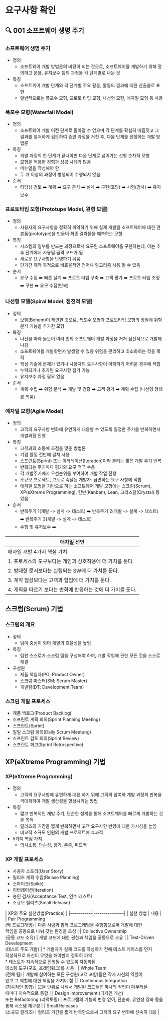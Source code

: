 # 요구사항 확인
## :mag: 001 소프트웨어 생명 주기
### 소프트웨어 생명 주기
- 정의
    - 소프트웨어 개발 방법론의 바탕이 되는 것으로, 소프트웨어를 개발하기 위해 정의하고 운용, 유지보수 등의 과정을 각 단계별로 나눈 것
- 특징
    - 소프트위어 개발 단계와 각 단계별 주요 활동, 활동의 결과에 대한 산출물로 표현
    - 일반적으로는 폭포수 모형, 프로토 타입 모형, 나선형 모현, 애자일 모형 등 사용



### 폭포수 모형(Waterfall Model)
- 정의
    - 소프트웨어 개발 이전 단계로 돌아갈 수 없으며 각 단계를 확실히 매듭짓고 그 결과를 철저하게 검토하여 승인 과정을 거친 후, 다음 단계를 진행하는 개발 방법론
- 특징
    - 개발 과정의 한 단계가 끝나야만 다음 단계로 넘어가는 선형 순차적 모형
    - 모형을 적용한 경험과 성공 사례가 많음
    - 메뉴얼을 작성해야 함
    - 두 개 이상의 과정이 병행되어 수행되지 않음
- 순서
    - 타당성 검토 :arrow_right: 계획 :arrow_right: 요구 분석 :arrow_right: 설계 :arrow_right: 구현(코딩) :arrow_right: 시험(검사) :arrow_right: 유지보수



### 프로토타입 모형(Prototupe Model, 원형 모델)
- 정의
    - 사용자의 요구사항을 정확히 파악하기 위해 실제 개발될 소프트웨어에 대한 견본품(prototype)을 만들어 최종 결과물을 예측하는 모형
- 특징
    - 시스템의 일부를 만드는 과정으로서 요구된 소프트웨어를 구현하는데, 이는 추후 단계에서 사용될 골격 코드가 됨
    - 새로운 요구사항을 반영하기 쉬움
    - 단기간 제작 목적으로 비효율적인 언어나 알고리즘 사용 될 수 있음
- 순서
    - 요구 수집 :arrow_right: 빠른 설계 :arrow_right: 프로토 타입 구축 :arrow_right: 고객 평가 :arrow_right: 프로토 타입 조정 :arrow_right: 구현 :arrow_right: 요구 수집(반복)



### 나선형 모델(Spiral Model, 점진적 모델)
- 정의
    - 보헴(Bohem)이 제안한 것으로, 폭포수 모형과 프로토타입 모형의 장점에 위험 분석 기능을 추가한 모형
- 특징
    - 나선을 따라 돌듯이 여러 번의 소프트웨어 개발 과정을 거쳐 점진적으로 개발해 나감
    - 소프트웨어를 개발핫면서 발생할 수 있응 위험을 관리하고 최소화하는 것을 목적
    - 핵심 기술에 문제가 있거나 사용자의 요구사항이 이해하기 어려운 경우에 적합
    - 누락되거나 추가된 요구사항 첨가 가능
    - 유지보수 과정 필요 없음
- 순서
    - 계획 수립 :arrow_right: 위험 분석 :arrow_right: 개발 및 검증 :arrow_right: 고객 평가 :arrow_right: 계획 수립 (나선형 형태를 띄움)



### 애자일 모형(Agile Model)
- 정의
    - 고객의 요구사항 변화에 유연하게 대응할 수 있도록 일정한 주기를 반복하면서 개발과정 진행
- 특징
    - 고객과의 소통에 초점을 맞춘 방법론
    - 기럽 활동 전반에 걸쳐 사용
    - 스프린트(Sprint) 또는 이터레이션(Iteration)이라 불리는 짧은 개발 주기 반복
    - 반복되는 주기마다 평가와 요구 적극 수용
    - 각 개발주기에서 우선순위를 부여하여 개발 작업 진행
    - 소규모 프로젝트, 고도로 숙달된 개발자. 급변하는 요구 사항에 적합
    - 애자일 모형을 기반으로 하는 소프트웨어 개발 모형에는 스크럼(Scrum), XP(eXtreme Programming), 칸반(Kanban), Lean, 크리스탈(Crystal) 등 있음
- 순서
    - 반복주기 1(개발 -> 설계 -> 테스트) :arrow_right: 반복주기 2(개발 -> 설계 -> 테스트) :arrow_right: 반복주기 3(개발 -> 설계 -> 테스트)
    - 수행 및 유지보수 :arrow_right:
  
| 애자일 선언 |
|-----------|
| 애자일 개발 4가지 핵심 가치 |
| 1. 프로세스와 도구보다는 개인과 상호작용에 더 가치를 둔다. |
| 2. 방대한 문서보다는 실행되는 SW에 더 가치를 둔다. |
| 3. 계약 협상보다는 고객과 협업에 더 가치를 둔다. |
| 4. 계획을 따르기 보다는 변화에 반응하는 것에 더 가치를 둔다. |







## 스크럼(Scrum) 기법
### 스크럼의 개요
- 정의
    - 팀이 중심이 되어 개발의 효율성을 높임
- 특징
    - 팀원 스스로가 스크럼 팀을 구성해야 하며, 개발 작업에 관한 모든 것을 스스로 해결
- 구성원
    - 제품 책임자(PO; Product Owner)
    - 스크럼 마스터(SM; Scrum Master)
    - 개발팀(DT; Development Team)



### 스크럼 개발 프로세스
- 제품 백로그(Product Backlog)
- 스프린트 계획 회의(Sprint Planning Meeting)
- 스프린트(Sprint)
- 일일 스크럼 회의(Daily Scrum Meetung)
- 스프린트 검토 회의(Sprint Review)
- 스프린트 회고(Sprint Retrospective)







## XP(eXtreme Programming) 기법
### XP(eXtreme Programming)
- 정의
    - 고객의 요구사항에 유연하게 대응 하기 위해 고객의 참여와 개발 과정의 반복을 극대화하여 개발 생산성을 향상시키는 방법
- 특징
    - 짧고 반복적인 개발 주기, 단순한 설계를 통해 소프트웨어를 빠르게 개발하는 것을 목적
    - 릴리즈의 기간을 짧게 반복하면서 고객 요구사항 반영에 대한 가시성을 높임
    - 비교적 소규모 인원의 개발 프로젝트에 효과적
- 5가지 핵심 가치
    - 의사소통, 단순성, 용기, 존중, 피드백



### XP 개발 프로세스 
- 사용자 스토리(User Story)
- 릴리즈 계획 수립(Relase Planning)
- 스파이크(Spike)
- 이터레이션(Iteration)
- 승인 검사(Acceptance Test, 인수 테스트)
- 소규모 릴리즈(Small Release)

| XP의 주요 실천방법(Practice) |
|-----------|---------------|
| 실천 방법 | 내용 |
| Pair Programming <br> (짝 프로그래밍) | 다른 사람과 함께 프로그래밍을 수행함으로써 개발에 대한 <br> 책임을 공동으로 나눠 갖는 환경을 조성 |
| Collective Ownership <br> (공동 코드 소유) | 개발 코드에 대한 권한과 책임을 공동으로 소유 |
| Test-Driven Development <br> (테스트 주도 개발) | * 개발자가 실제 코드를 작성하기 전에 테스트 케이스를 먼저 <br> 작성하므로 자신이 무엇을 해야할지 정확히 파악 <br> * 테스트가 지속적으로 진행될 수 있도록 자동화된 <br> 테스팅 도구(구조, 프레임워크)를 사용 |
| Whole Team <br> (전체 팀) | 개발에 참여하는 모든 구성원(고객 포함)들은 각자 자신의 역할이 <br> 있고 그 역할에 대한 책임을 가져야 함 |
| Continuous Integration <br> (지속적인 통합) | 모듈 단위로 나눠서 개발된 코드들은 하나의 작업이 마무리될 <br> 때마다 지속적으로 통합 |
| Design Improvement (디자인 개선) <br> 또는 Refactoring (리팩토링) | 프로그램의 기능의 변경 없이, 단순화, 유연성 강화 등을 통해 시스템 재구성 |
| Small Releases <br> (소규모 릴리즈) | 릴리즈 기간을 짧게 반복함으로써 고객의 요구 변화에 신속히 대응 |
